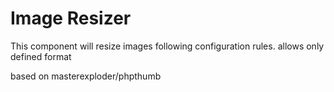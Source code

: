 # Image Resizer

This component will resize images following configuration rules.
allows only defined format

based on masterexploder/phpthumb